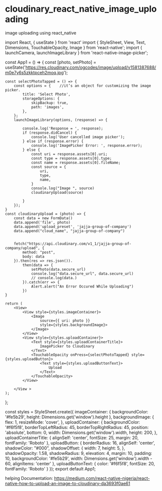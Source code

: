 # cloudinary_react_native_image_uploading
image uploading using react_native

import React, { useState } from 'react'
import {
    StyleSheet,
    View,
    Text,
    Dimensions,
    TouchableOpacity,
    Image
} from 'react-native';
import { launchCamera, launchImageLibrary } from 'react-native-image-picker';


const App1 = () => {
    const [photo, setPhoto] = useState('https://res.cloudinary.com/ogcodes/image/upload/v1581387688/m0e7y6s5zkktpceh2moq.jpg');



    const selectPhotoTapped = () => {
        const options = {    //it’s an object for customizing the image picker.
            title: 'Select Photo',
            storageOptions: {
                skipBackup: true,
                path: 'images',
            },
        };
        launchImageLibrary(options, (response) => {

            console.log('Response = ', response);
            if (response.didCancel) {
                console.log('User cancelled image picker');
            } else if (response.error) {
                console.log('ImagePicker Error: ', response.error);
            } else {
                const uri = response.assets[0].uri;
                const type = response.assets[0].type;
                const name = response.assets[0].fileName;
                const source = {
                    uri,
                    type,
                    name,
                }
                console.log("Image ", source)
                cloudinaryUpload(source)

            }
        });
    }
    const cloudinaryUpload = (photo) => {
        const data = new FormData()
        data.append('file', photo)
        data.append('upload_preset', 'jajja-group-of-company')
        data.append("cloud_name", "jajja-group-of-company")


        fetch("https://api.cloudinary.com/v1_1/jajja-group-of-company/upload", {
            method: "post",
            body: data
        }).then(res => res.json()).
            then(data => {
                setPhoto(data.secure_url)
                console.log("data.secure_url", data.secure_url)
                // console.log(data.)
            }).catch(err => {
                Alert.alert("An Error Occured While Uploading")
            })
    }

    return (
        <View>
            <View style={styles.imageContainer}>
                <Image
                    source={{ uri: photo }}
                    style={styles.backgroundImage}>
                </Image>
            </View>
            <View style={styles.uploadContainer}>
                <Text style={styles.uploadContainerTitle}>
                    ImagePicker to Cloudinary
                </Text>
                <TouchableOpacity onPress={selectPhotoTapped} style={styles.uploadButton}>
                    <Text style={styles.uploadButtonText}>
                        Upload
                    </Text>
                </TouchableOpacity>
            </View>

        </View >
    );
};

const styles = StyleSheet.create({
    imageContainer: {
        backgroundColor: '#fe5b29',
        height: Dimensions.get('window').height
    },
    backgroundImage: {
        flex: 1,
        resizeMode: 'cover',
    },
    uploadContainer: {
        backgroundColor: '#f6f5f8',
        borderTopLeftRadius: 45,
        borderTopRightRadius: 45,
        position: 'absolute',
        bottom: 0,
        width: Dimensions.get('window').width,
        height: 200,
    },
    uploadContainerTitle: {
        alignSelf: 'center',
        fontSize: 25,
        margin: 20,
        fontFamily: 'Roboto'
    },
    uploadButton: {
        borderRadius: 16,
        alignSelf: 'center',
        shadowColor: "#000",
        shadowOffset: {
            width: 7,
            height: 5,
        },
        shadowOpacity: 1.58,
        shadowRadius: 9,
        elevation: 4,
        margin: 10,
        padding: 10,
        backgroundColor: '#fe5b29',
        width: Dimensions.get('window').width - 60,
        alignItems: 'center'
    },
    uploadButtonText: {
        color: '#f6f5f8',
        fontSize: 20,
        fontFamily: 'Roboto'
    }
});
export default App1;


helping Documentation: https://medium.com/react-native-nigeria/react-native-how-to-upload-an-image-to-cloudinary-da3693f0ae61
